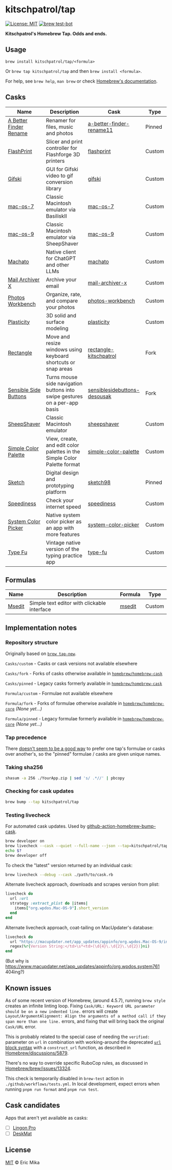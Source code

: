 <!--+ Warning: Content inside HTML comment blocks was generated by mdat and may be overwritten. +-->

# kitschpatrol/tap

<!-- badges {
  custom: {
    'brew test-bot': {
      image: "https://github.com/kitschpatrol/homebrew-tap/actions/workflows/tests.yml/badge.svg",
      link: "https://github.com/kitschpatrol/homebrew-tap/actions/workflows/tests.yml",
    }
  }
} -->

[![License: MIT](https://img.shields.io/badge/License-MIT-yellow.svg)](https://opensource.org/licenses/MIT)
[![brew test-bot](https://github.com/kitschpatrol/homebrew-tap/actions/workflows/tests.yml/badge.svg)](https://github.com/kitschpatrol/homebrew-tap/actions/workflows/tests.yml)

<!-- /badges -->

<!-- description -->

**Kitschpatrol's Homebrew Tap. Odds and ends.**

<!-- /description -->

## Usage

`brew install kitschpatrol/tap/<formula>`

Or `brew tap kitschpatrol/tap` and then `brew install <formula>`.

For help, see `brew help`, `man brew` or check [Homebrew's documentation](https://docs.brew.sh).

## Casks

<!-- casks -->

| Name                                                                       | Description                                                                | Cask                                                                       | Type   |
| -------------------------------------------------------------------------- | -------------------------------------------------------------------------- | -------------------------------------------------------------------------- | ------ |
| [A Better Finder Rename](https://www.publicspace.net/ABetterFinderRename/) | Renamer for files, music and photos                                        | [a-better-finder-rename11](Casks/pinned/a-better-finder-rename11.rb)       | Pinned |
| [FlashPrint](https://enterprise.flashforge.com/pages/flashprint)           | Slicer and print controller for Flashforge 3D printers                     | [flashprint](Casks/custom/flashprint.rb)                                   | Custom |
| [Gifski](https://gif.ski/)                                                 | GUI for Gifski video to gif conversion library                             | [gifski](Casks/custom/gifski.rb)                                           | Custom |
| [mac-os-7](https://mendelson.org/macos9osx.html)                           | Classic Macintosh emulator via BasiliskII                                  | [mac-os-7](Casks/custom/mac-os-7.rb)                                       | Custom |
| [mac-os-9](https://mendelson.org/macos9osx.html)                           | Classic Macintosh emulator via SheepShaver                                 | [mac-os-9](Casks/custom/mac-os-9.rb)                                       | Custom |
| [Machato](https://machato.app/)                                            | Native client for ChatGPT and other LLMs                                   | [machato](Casks/custom/machato.rb)                                         | Custom |
| [Mail Archiver X](https://www.mothsoftware.com/)                           | Archive your email                                                         | [mail-archiver-x](Casks/custom/mail-archiver-x.rb)                         | Custom |
| [Photos Workbench](https://www.houdah.com/photosWorkbench/)                | Organize, rate, and compare your photos                                    | [photos-workbench](Casks/custom/photos-workbench.rb)                       | Custom |
| [Plasticity](https://www.plasticity.xyz/)                                  | 3D solid and surface modeling                                              | [plasticity](Casks/custom/plasticity.rb)                                   | Custom |
| [Rectangle](https://rectangleapp.com/)                                     | Move and resize windows using keyboard shortcuts or snap areas             | [rectangle-kitschpatrol](Casks/fork/rectangle-kitschpatrol.rb)             | Fork   |
| [Sensible Side Buttons](https://sensible-side-buttons.archagon.net/)       | Turns mouse side navigation buttons into swipe gestures on a per-app basis | [sensiblesidebuttons-desousak](Casks/fork/sensiblesidebuttons-desousak.rb) | Fork   |
| [SheepShaver](http://sheepshaver.cebix.net/)                               | Classic Macintosh emulator                                                 | [sheepshaver](Casks/custom/sheepshaver.rb)                                 | Custom |
| [Simple Color Palette](https://sindresorhus.com/simple-color-palette)      | View, create, and edit color palettes in the Simple Color Palette format   | [simple-color-palette](Casks/custom/simple-color-palette.rb)               | Custom |
| [Sketch](https://www.sketch.com/)                                          | Digital design and prototyping platform                                    | [sketch98](Casks/pinned/sketch98.rb)                                       | Pinned |
| [Speediness](https://sindresorhus.com/speediness)                          | Check your internet speed                                                  | [speediness](Casks/custom/speediness.rb)                                   | Custom |
| [System Color Picker](https://sindresorhus.com/system-color-picker)        | Native system color picker as an app with more features                    | [system-color-picker](Casks/custom/system-color-picker.rb)                 | Custom |
| [Type Fu](https://type-fu.com/)                                            | Vintage native version of the typing practice app                          | [type-fu](Casks/custom/type-fu.rb)                                         | Custom |

<!-- /casks -->

## Formulas

<!-- formulas -->

| Name                                        | Description                                 | Formula                            | Type   |
| ------------------------------------------- | ------------------------------------------- | ---------------------------------- | ------ |
| [Msedit](https://github.com/microsoft/edit) | Simple text editor with clickable interface | [msedit](Formula/custom/msedit.rb) | Custom |

<!-- /formulas -->

## Implementation notes

### Repository structure

Originally based on [`brew tap-new`](https://github.com/Homebrew/brew/blob/master/docs/How-to-Create-and-Maintain-a-Tap.md).

`Casks/custom` - Casks or cask versions not available elsewhere

`Casks/fork` - Forks of casks otherwise available in [`homebrew/homebrew-cask`](https://github.com/Homebrew/homebrew-cask)

`Casks/pinned` - Legacy casks formerly available in [`homebrew/homebrew-cask`](https://github.com/Homebrew/homebrew-cask)

`Formula/custom` - Formulae not available elsewhere

`Formula/fork` - Forks of formulae otherwise available in [`homebrew/homebrew-core`](https://github.com/Homebrew/homebrew-core) _(None yet...)_

`Formula/pinned` - Legacy formulae formerly available in [`homebrew/homebrew-core`](https://github.com/Homebrew/homebrew-core) _(None yet...)_

### Tap precedence

There [doesn't seem to be a good way](https://github.com/Homebrew/legacy-homebrew/issues/24238) to prefer one tap's formulae or casks over another's, so the "pinned" formulae / casks are given unique names.

### Taking sha256

```sh
shasum -a 256 ./YourApp.zip | sed 's/ .*//' | pbcopy
```

### Checking for cask updates

```sh
brew bump --tap kitschpatrol/tap
```

### Testing livecheck

For automated cask updates. Used by [github-action-homebrew-bump-cask](https://github.com/kitschpatrol/github-action-homebrew-bump-cask).

```sh
brew developer on
brew livecheck --cask --quiet --full-name --json --tap=kitschpatrol/tap
echo $?
brew developer off
```

To check the "latest" version returned by an individual cask:

```sh
brew livecheck --debug --cask ./path/to/cask.rb
```

Alternate livecheck approach, downloads and scrapes version from plist:

```ruby
livecheck do
  url :url
  strategy :extract_plist do |items|
    items["org.wpdos.Mac-OS-9"].short_version
  end
end
```

Alternate livecheck approach, coat-tailing on MacUpdater's database:

```ruby
livecheck do
  url "https://macupdater.net/app_updates/appinfo/org.wpdos.Mac-OS-9/index.html"
  regex(%r{Version String:</td>\s*<td>(\d{4}\.\d{2}\.\d{2})}ni)
end
```

(But why is <https://www.macupdater.net/app_updates/appinfo/org.wpdos.system761> 404ing?)

## Known issues

As of some recent version of Homebrew, (around 4.5.7), running `brew style` creates an infinite linting loop. Fixing `Cask/URL: Keyword URL parameter should be on a new indented line.` errors will create `Layout/ArgumentAlignment: Align the arguments of a method call if they span more than one line.` errors, and fixing that will bring back the original `Cask/URL` error.

This is probably related to the special case of needing the `verified:` parameter on `url` in combination with working-around the deprecated [`url` block syntax](https://docs.brew.sh/Cask-Cookbook#using-a-block-to-defer-code-execution) with a `construct_url` function, as described in [Homebrew/discussions/5879](https://github.com/orgs/Homebrew/discussions/5879).

There's no way to override specific RuboCop rules, as discussed in [Homebrew/brew/issues/13324](https://github.com/Homebrew/brew/issues/13324).

This check is temporarily disabled in `brew-test` action in `./github/workflows/tests.yml`. In local development, expect errors when running `pnpm run format` and `pnpm run test`.

## Cask candidates

Apps that aren't yet available as casks:

- [ ] [Lingon Pro](https://www.peterborgapps.com/lingon/)
- [ ] [DeskMat](https://eternalstorms.at/DeskMat/)

<!-- license -->

## License

[MIT](license.txt) © Eric Mika

<!-- /license -->
